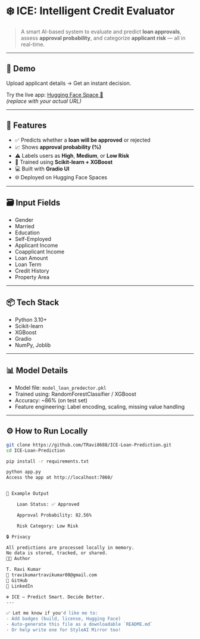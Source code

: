 # ❄️ ICE: Intelligent Credit Evaluator

> A smart AI-based system to evaluate and predict **loan approvals**, assess **approval probability**, and categorize **applicant risk** — all in real-time.

---

## 🚀 Demo

Upload applicant details → Get an instant decision.

Try the live app: [Hugging Face Space 🔗](https://huggingface.co/spaces/YourUsername/ICE)  
*(replace with your actual URL)*

---

## 🧠 Features

- ✅ Predicts whether a **loan will be approved** or rejected  
- 📈 Shows **approval probability (%)**  
- ⚠️ Labels users as **High**, **Medium**, or **Low Risk**  
- 🧠 Trained using **Scikit-learn + XGBoost**  
- 💻 Built with **Gradio UI**  
- 🌐 Deployed on Hugging Face Spaces  

---

## 🗃️ Input Fields

- Gender  
- Married  
- Education  
- Self-Employed  
- Applicant Income  
- Coapplicant Income  
- Loan Amount  
- Loan Term  
- Credit History  
- Property Area  

---

## 📦 Tech Stack

- Python 3.10+  
- Scikit-learn  
- XGBoost  
- Gradio  
- NumPy, Joblib  

---

## 📊 Model Details

- Model file: `model_loan_predector.pkl`  
- Trained using: RandomForestClassifier / XGBoost  
- Accuracy: ~86% (on test set)  
- Feature engineering: Label encoding, scaling, missing value handling  

---

## ⚙️ How to Run Locally

```bash
git clone https://github.com/TRavi8688/ICE-Loan-Prediction.git
cd ICE-Loan-Prediction

pip install -r requirements.txt

python app.py
Access the app at http://localhost:7860/


📄 Example Output

    Loan Status: ✅ Approved

    Approval Probability: 82.56%

    Risk Category: Low Risk

🔒 Privacy

All predictions are processed locally in memory.
No data is stored, tracked, or shared.
👨‍💻 Author

T. Ravi Kumar
📧 travikumartravikumar00@gmail.com
🔗 GitHub
🔗 LinkedIn

❄️ ICE — Predict Smart. Decide Better.
---

✅ Let me know if you'd like me to:
- Add badges (build, license, Hugging Face)
- Auto-generate this file as a downloadable `README.md`
- Or help write one for StyleAI Mirror too!
